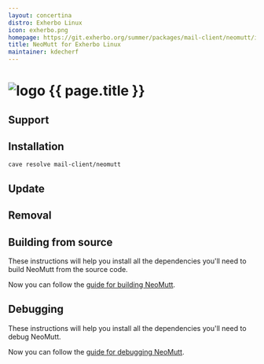 ```yaml
---
layout: concertina
distro: Exherbo Linux
icon: exherbo.png
homepage: https://git.exherbo.org/summer/packages/mail-client/neomutt/index.html
title: NeoMutt for Exherbo Linux
maintainer: kdecherf
---
```


# ![logo](/images/distros/{{page.icon}}) {{ page.title }}

## Support <a id="support"></a>

## Installation <a id="install"></a>

```
cave resolve mail-client/neomutt
```

## Update <a id="update"></a>

## Removal <a id="remove"></a>

## Building from source <a id="build"></a>

These instructions will help you install all the dependencies you'll need to
build NeoMutt from the source code.

Now you can follow the [guide for building NeoMutt](/dev/build).

## Debugging <a id="debug"></a>

These instructions will help you install all the dependencies you'll need to
debug NeoMutt.

Now you can follow the [guide for debugging NeoMutt](/dev/debug).

